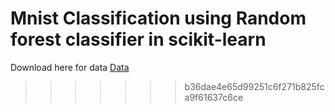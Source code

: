 # Mnist Classification using Random forest classifier in scikit-learn

Download here for data
[Data](https://github.com/dinskutty/sckit-learn/raw/master/mldata/mnist-original.mat)
>>>>>>> b36dae4e65d99251c6f271b825fca9f61637c6ce
